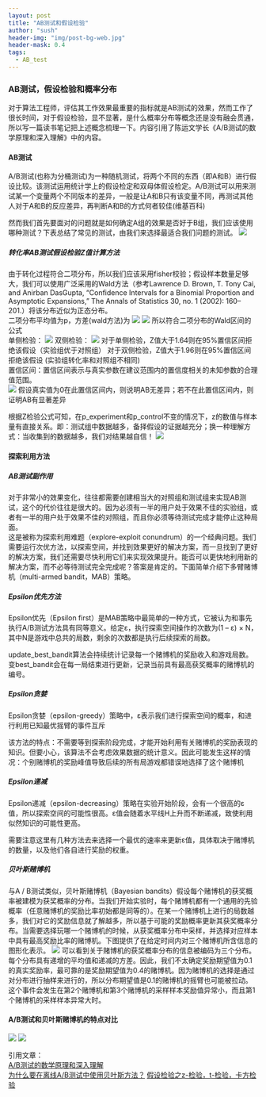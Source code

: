 ```yaml
---
layout: post
title: "AB测试和假设检验"
author: "sush"
header-img: "img/post-bg-web.jpg"
header-mask: 0.4
tags:
  - AB_test
---
```

### **AB测试，假设检验和概率分布**
对于算法工程师，评估其工作效果最重要的指标就是AB测试的效果，然而工作了很长时间，对于假设检验，显不显著，是什么概率分布等概念还是没有融会贯通，所以写一篇读书笔记把上述概念梳理一下。内容引用了陈运文学长《A/B测试的数学原理和深入理解》中的内容。

#### AB测试
A/B测试(也称为分桶测试)为一种随机测试，将两个不同的东西（即A和B）进行假设比较。该测试运用统计学上的假设检定和双母体假设检定。A/B测试可以用来测试某一个变量两个不同版本的差异，一般是让A和B只有该变量不同，再测试其他人对于A和B的反应差异，再判断A和B的方式何者较佳(维基百科)

然而我们首先要面对的问题就是如何确定A组的效果是否好于B组，我们应该使用哪种测试？下表总结了常见的测试，由我们来选择最适合我们问题的测试。
<img src="/blog/img/in-post/ab_test/AB_test.png">

##### 转化率AB测试假设检验Z值计算方法
由于转化过程符合二项分布，所以我们应该采用fisher校验；假设样本数量足够大，我们可以使用广泛采用的Wald方法（参考Lawrence D. Brown, T. Tony Cai, and Anirban DasGupta, “Confidence Intervals for a Binomial Proportion and Asymptotic Expansions,” The Annals of Statistics 30, no. 1 (2002): 160–201.）将该分布近似为正态分布。  
二项分布平均值为p，方差(wald方法)为
<img src="http://latex.codecogs.com/gif.latex? SE_{exp}^2=\frac{p_{experiment}(1-p_{experiment})}{n_{experiment}}">
<img src="http://latex.codecogs.com/gif.latex? SE_{control}^2=\frac{p_{control}(1-p_{control})}{n_{control}}">
所以符合二项分布的Wald区间的公式  
单侧检验：
<img src="http://latex.codecogs.com/gif.latex? z=(p_{experiment}-p_{control})/\sqrt{SE_{exp}^2+SE_{conrol}^2}">
双侧检验：
<img src="http://latex.codecogs.com/gif.latex? z=|p_{experiment}-p_{control}|/\sqrt{SE_{exp}^2+SE_{conrol}^2}">
对于单侧检验，Z值大于1.64则在95%置信区间拒绝该假设（实验组优于对照组）
对于双侧检验，Z值大于1.96则在95%置信区间拒绝该假设 (实验组转化率和对照组不相同)  
置信区间：置信区间表示与真实参数在建议范围内的置信度相关的未知参数的合理值范围。  
<img src="http://latex.codecogs.com/gif.latex? (p_1-p_2)\pm z\sqrt{\frac{p_1(1-p_1)}{n_1}+\frac{p_2(1-p_2)}{n_2}}">
假设真实值为0在此置信区间内，则说明AB无差异；若不在此置信区间内，则证明AB有显著差异

根据Z检验公式可知，在p_experiment和p_control不变的情况下，z的数值与样本量有直接关系。即：测试组中数据越多，备择假设的证据越充分；换一种理解方式：当收集到的数据越多，我们对结果越自信！
<img src="/blog/img/in-post/ab_test/Z_SCORE_DATANUM.jpg">

#### 探索利用方法
##### AB测试副作用
对于非常小的效果变化，往往都需要创建相当大的对照组和测试组来实现AB测试，这个的代价往往是很大的。因为必须有一半的用户处于效果不佳的实验组，或者有一半的用户处于效果不佳的对照组，而且你必须等待测试完成才能停止这种局面。  
这是被称为探索利用难题（explore-exploit conundrum）的一个经典问题。我们需要运行次优方法，以探索空间，并找到效果更好的解决方案，而一旦找到了更好的解决方案，我们还需要尽快利用它们来实现效果提升。能否可以更快地利用新的解决方案，而不必等待测试完全完成呢？答案是肯定的。下面简单介绍下多臂赌博机（multi-armed bandit，MAB）策略。

##### Epsilon优先方法
Epsilon优先（Epsilon first）是MAB策略中最简单的一种方式，它被认为和事先执行A/B测试方法具有同等意义。给定ε，执行探索空间操作的次数为(1 – ε) × N，其中N是游戏中总共的局数，剩余的次数都是执行后续探索的局数。

update_best_bandit算法会持续统计记录每一个赌博机的奖励收入和游戏局数。变best_bandit会在每一局结束进行更新，记录当前具有最高获奖概率的赌博机的编号。

##### Epsilon贪婪
Epsilon贪婪（epsilon-greedy）策略中，ε表示我们进行探索空间的概率，和进行利用已知最优摇臂的事件互斥

该方法的特点：不需要等到探索阶段完成，才能开始利用有关赌博机的奖励表现的知识。但要小心，该算法不会考虑效果数据的统计意义。因此可能发生这样的情况：个别赌博机的奖励峰值导致后续的所有局游戏都错误地选择了这个赌博机

##### Epsilon递减
Epsilon递减（epsilon-decreasing）策略在实验开始阶段，会有一个很高的ε值，所以探索空间的可能性很高。ε值会随着水平线H上升而不断递减，致使利用似然知识的可能性更高。

需要注意这里有几种方法去来选择一个最优的速率来更新ε值，具体取决于赌博机的数量，以及他们各自进行奖励的权重。

##### 贝叶斯赌博机
与A / B测试类似，贝叶斯赌博机（Bayesian bandits）假设每个赌博机的获奖概率被建模为获奖概率的分布。当我们开始实验时，每个赌博机都有一个通用的先验概率（任意赌博机的奖励比率初始都是同等的）。在某一个赌博机上进行的局数越多，我们对它的奖励信息就了解越多，所以基于可能的奖励概率更新其获奖概率分布。当需要选择玩哪一个赌博机的时候，从获奖概率分布中采样，并选择对应样本中具有最高奖励比率的赌博机。下图提供了在给定时间内对三个赌博机所含信息的图形化表示。
<img src="/blog/img/in-post/ab_test/Bayess_bandit.jpg">
可以看到关于赌博机的获奖概率分布的信息被编码为三个分布。每个分布具有递增的平均值和递减的方差。因此，我们不太确定奖励期望值为0.1的真实奖励率，最可靠的是奖励期望值为0.4的赌博机。因为赌博机的选择是通过对分布进行抽样来进行的，所以分布期望值是0.1的赌博机的摇臂也可能被拉动。这个事件会发生在第2个赌博机和第3个赌博机的采样样本奖励值异常小，而且第1个赌博机的采样样本异常大时。

#### A/B测试和贝叶斯赌博机的特点对比
<img src="/blog/img/in-post/ab_test/bayess_vs_ab1.jpg">
<img src="/blog/img/in-post/ab_test/bayess_vs_ab2.jpg">

引用文章：  
[A/B测试的数学原理和深入理解](https://zhuanlan.zhihu.com/p/34061065)  
[为什么要在离线A/B测试中使用贝叶斯方法？](https://mp.weixin.qq.com/s/j1jLa8im9pYXOFdM-6L63w)
[假设检验之z-检验，t-检验，卡方检验](https://blog.csdn.net/tianguiyuyu/article/details/80789856)




